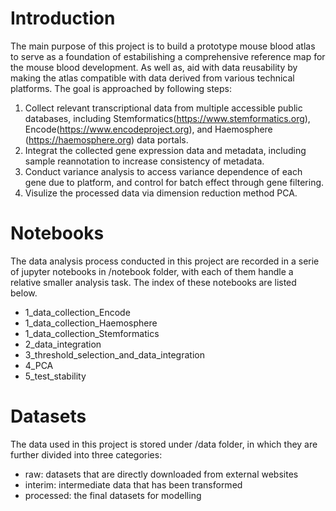 # Introduction
The main purpose of this project is to build a prototype mouse blood atlas to serve as a foundation of estabilishing a comprehensive reference map for the mouse blood development. As well as, aid with data reusability by making the atlas compatible with data derived from various technical platforms. The goal is approached by following steps:

1. Collect relevant transcriptional data from multiple accessible public databases, including Stemformatics(https://www.stemformatics.org), Encode(https://www.encodeproject.org), and Haemosphere (https://haemosphere.org) data portals.
2. Integrat the collected gene expression data and metadata, including sample reannotation to increase consistency of metadata.
3. Conduct variance analysis to access variance dependence of each gene due to platform, and control for batch effect through gene filtering.
4. Visulize the processed data via dimension reduction method PCA.

# Notebooks
The data analysis process conducted in this project are recorded in a serie of jupyter notebooks in /notebook folder, with each of them handle a relative smaller analysis task. The index of these notebooks are listed below.

- 1_data_collection_Encode
- 1_data_collection_Haemosphere
- 1_data_collection_Stemformatics
- 2_data_integration
- 3_threshold_selection_and_data_integration
- 4_PCA
- 5_test_stability

# Datasets
The data used in this project is stored under /data folder, in which they are further divided into three categories:
- raw: datasets that are directly downloaded from external websites
- interim: intermediate data that has been transformed 
- processed: the final datasets for modelling

